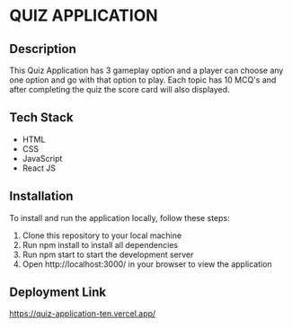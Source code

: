 # QUIZ APPLICATION

## Description
This Quiz Application has 3 gameplay option and a player can choose any one option and go with that option to play. Each topic has 10 MCQ's and after completing the quiz the score card will also displayed.

## Tech Stack
- HTML
- CSS
- JavaScript
- React JS

## Installation
To install and run the application locally, follow these steps:

1. Clone this repository to your local machine
2. Run npm install to install all dependencies
3. Run npm start to start the development server
4. Open http://localhost:3000/ in your browser to view the application

## Deployment Link
https://quiz-application-ten.vercel.app/
